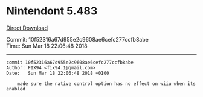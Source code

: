 # Nintendont 5.483
[Direct Download](./Nintendont.zip)

Commit: 10f52316a67d955e2c9608ae6cefc277ccfb8abe  
Time: Sun Mar 18 22:06:48 2018   

-----

```
commit 10f52316a67d955e2c9608ae6cefc277ccfb8abe
Author: FIX94 <fix94.1@gmail.com>
Date:   Sun Mar 18 22:06:48 2018 +0100

    made sure the native control option has no effect on wiiu when its enabled
```
